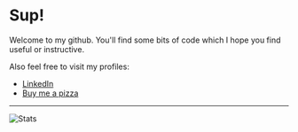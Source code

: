 # Sup!

Welcome to my github. You'll find some bits of code which I hope you find useful or instructive. 

Also feel free to visit my profiles:

- [LinkedIn](https://www.linkedin.com/in/rggonzalez/)
- [Buy me a pizza](https://www.buymeacoffee.com/rggonzalez)

---

![Stats](https://github-readme-stats.vercel.app/api?username=rgglez&hide=contribs,prs&theme=dark)
